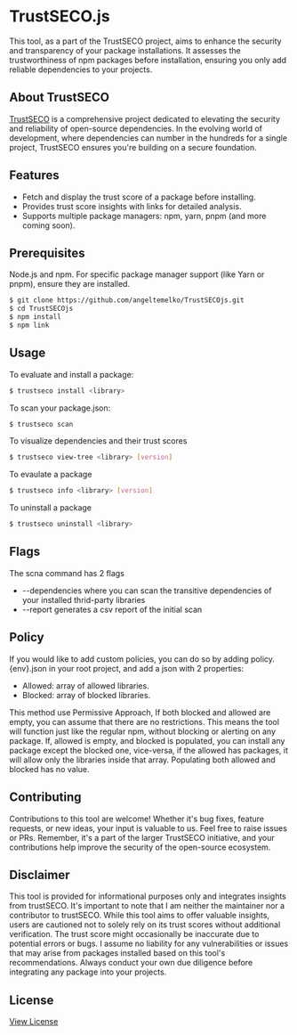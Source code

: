 # TrustSECO.js

This tool, as a part of the TrustSECO project, aims to enhance the security and transparency of your package installations. It assesses the trustworthiness of npm packages before installation, ensuring you only add reliable dependencies to your projects.

## About TrustSECO

[TrustSECO](https://github.com/SecureSECO/TrustSECO) is a comprehensive project dedicated to elevating the security and reliability of open-source dependencies. In the evolving world of development, where dependencies can number in the hundreds for a single project, TrustSECO ensures you're building on a secure foundation.


## Features
- Fetch and display the trust score of a package before installing.
- Provides trust score insights with links for detailed analysis.
- Supports multiple package managers: npm, yarn, pnpm (and more coming soon).


## Prerequisites

Node.js and npm.
For specific package manager support (like Yarn or pnpm), ensure they are installed.

```bash
$ git clone https://github.com/angeltemelko/TrustSECOjs.git
$ cd TrustSECOjs
$ npm install
$ npm link
```

## Usage

To evaluate and install a package:
```bash
$ trustseco install <library>
```

To scan your package.json:
```bash
$ trustseco scan
```

To visualize dependencies and their trust scores
```bash
$ trustseco view-tree <library> [version]
```

To evaulate a package
```bash
$ trustseco info <library> [version]
```

To uninstall a package
```bash
$ trustseco uninstall <library>
```

## Flags

The scna command has 2 flags 
- --dependencies where you can scan the transitive dependencies of your installed thrid-party libraries
- --report generates a csv report of the initial scan

## Policy 
If you would like to add custom policies, you can do so by adding policy.{env}.json in your root project, and add a json with 2 properties:
- Allowed: array of allowed libraries.
- Blocked: array of blocked libraries.

This method use Permissive Approach,  If both blocked and allowed are empty, you can assume that there are no restrictions. This means the tool will function just like the regular npm, without blocking or alerting on any package.
If, allowed is empty, and blocked is populated, you can install any package except the blocked one, vice-versa, if the allowed has packages, it will allow only the libraries inside that array. Populating both allowed and blocked has no value.
## Contributing

Contributions to this tool are welcome! Whether it's bug fixes, feature requests, or new ideas, your input is valuable to us. Feel free to raise issues or PRs. Remember, it's a part of the larger TrustSECO initiative, and your contributions help improve the security of the open-source ecosystem.

## Disclaimer

This tool is provided for informational purposes only and integrates insights from trustSECO. It's important to note that I am neither the maintainer nor a contributor to trustSECO. While this tool aims to offer valuable insights, users are cautioned not to solely rely on its trust scores without additional verification. The trust score might occasionally be inaccurate due to potential errors or bugs. I assume no liability for any vulnerabilities or issues that may arise from packages installed based on this tool's recommendations. Always conduct your own due diligence before integrating any package into your projects.

## License

[View License](LICENSE.txt)
